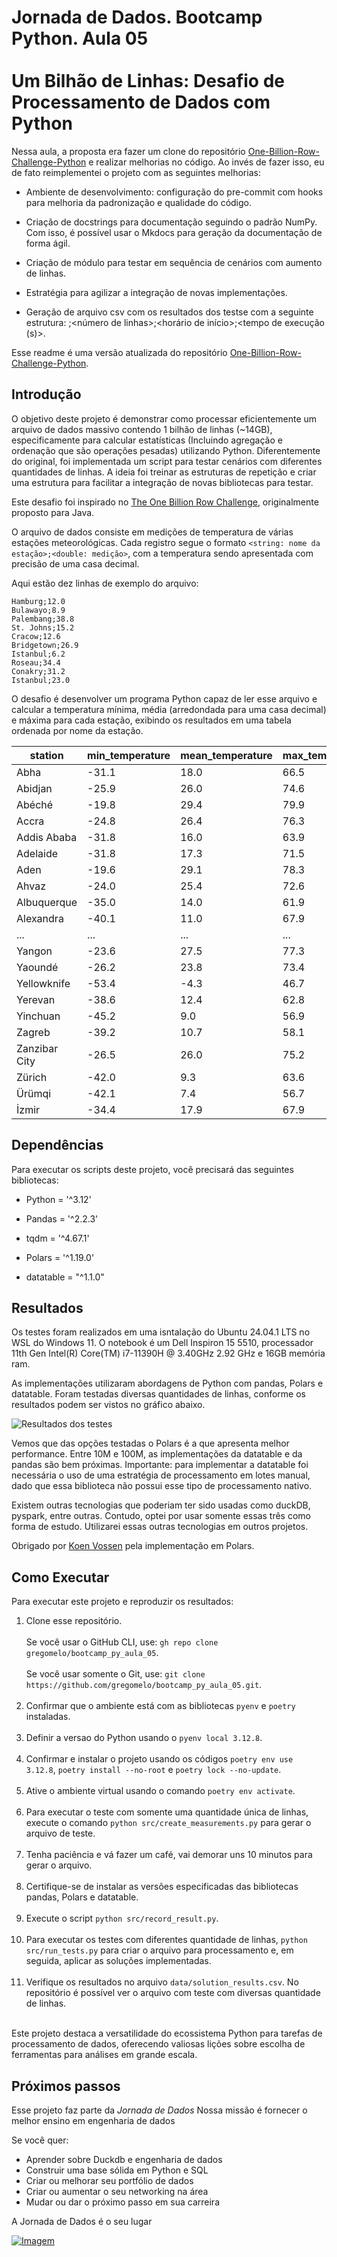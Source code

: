 # Jornada de Dados. Bootcamp Python. Aula 05 <br><br> Um Bilhão de Linhas: Desafio de Processamento de Dados com Python

Nessa aula, a proposta era fazer um clone do repositório [One-Billion-Row-Challenge-Python](https://github.com/lvgalvao/One-Billion-Row-Challenge-Python) e realizar melhorias no código. Ao invés de fazer isso, eu de fato reimplementei o projeto com as seguintes melhorias:

- Ambiente de desenvolvimento: configuração do pre-commit com hooks para melhoria da padronização e qualidade do código.

- Criação de docstrings para documentação seguindo o padrão NumPy. Com isso, é possível usar o Mkdocs para geração da documentação de forma ágil.

- Criação de módulo para testar em sequência de cenários com aumento de linhas.

- Estratégia para agilizar a integração de novas implementações.

- Geração de arquivo csv com os resultados dos testse com a seguinte estrutura: <biblioteca>;<número de linhas>;<horário de início>;<tempo de execução (s)>.

Esse readme é uma versão atualizada do repositório [One-Billion-Row-Challenge-Python](https://github.com/lvgalvao/One-Billion-Row-Challenge-Python).

## Introdução

O objetivo deste projeto é demonstrar como processar eficientemente um arquivo de dados massivo contendo 1 bilhão de linhas (~14GB), especificamente para calcular estatísticas (Incluindo agregação e ordenação que são operações pesadas) utilizando Python. Diferentemente do original, foi implementada um script para testar cenários com diferentes quantidades de linhas. A ideia foi treinar as estruturas de repetição e criar uma estrutura para facilitar a integração de novas bibliotecas para testar.

Este desafio foi inspirado no [The One Billion Row Challenge](https://github.com/gunnarmorling/1brc), originalmente proposto para Java.

O arquivo de dados consiste em medições de temperatura de várias estações meteorológicas. Cada registro segue o formato `<string: nome da estação>;<double: medição>`, com a temperatura sendo apresentada com precisão de uma casa decimal.

Aqui estão dez linhas de exemplo do arquivo:

```
Hamburg;12.0
Bulawayo;8.9
Palembang;38.8
St. Johns;15.2
Cracow;12.6
Bridgetown;26.9
Istanbul;6.2
Roseau;34.4
Conakry;31.2
Istanbul;23.0
```

O desafio é desenvolver um programa Python capaz de ler esse arquivo e calcular a temperatura mínima, média (arredondada para uma casa decimal) e máxima para cada estação, exibindo os resultados em uma tabela ordenada por nome da estação.

| station      | min_temperature | mean_temperature | max_temperature |
|--------------|-----------------|------------------|-----------------|
| Abha         | -31.1           | 18.0             | 66.5            |
| Abidjan      | -25.9           | 26.0             | 74.6            |
| Abéché       | -19.8           | 29.4             | 79.9            |
| Accra        | -24.8           | 26.4             | 76.3            |
| Addis Ababa  | -31.8           | 16.0             | 63.9            |
| Adelaide     | -31.8           | 17.3             | 71.5            |
| Aden         | -19.6           | 29.1             | 78.3            |
| Ahvaz        | -24.0           | 25.4             | 72.6            |
| Albuquerque  | -35.0           | 14.0             | 61.9            |
| Alexandra    | -40.1           | 11.0             | 67.9            |
| ...          | ...             | ...              | ...             |
| Yangon       | -23.6           | 27.5             | 77.3            |
| Yaoundé      | -26.2           | 23.8             | 73.4            |
| Yellowknife  | -53.4           | -4.3             | 46.7            |
| Yerevan      | -38.6           | 12.4             | 62.8            |
| Yinchuan     | -45.2           | 9.0              | 56.9            |
| Zagreb       | -39.2           | 10.7             | 58.1            |
| Zanzibar City| -26.5           | 26.0             | 75.2            |
| Zürich       | -42.0           | 9.3              | 63.6            |
| Ürümqi       | -42.1           | 7.4              | 56.7            |
| İzmir        | -34.4           | 17.9             | 67.9            |

## Dependências

Para executar os scripts deste projeto, você precisará das seguintes bibliotecas:

* Python = '^3.12'

* Pandas = '^2.2.3'

* tqdm = '^4.67.1'

* Polars = '^1.19.0'

* datatable = "^1.1.0"

## Resultados

Os testes foram realizados em uma isntalação do Ubuntu 24.04.1 LTS no WSL do Windows 11. O notebook é um Dell Inspiron 15 5510, processador 11th Gen Intel(R) Core(TM) i7-11390H @ 3.40GHz   2.92 GHz e 16GB memória ram.

As implementações utilizaram abordagens de Python com pandas, Polars e datatable. Foram testadas diversas quantidades de linhas, conforme os resultados podem ser vistos no gráfico abaixo.

![Resultados dos testes](ResultadosTestes.png)

Vemos que das opções testadas o Polars é a que apresenta melhor performance. Entre 10M e 100M, as implementações da datatable e da pandas são bem próximas. Importante: para implementar a datatable foi necessária o uso de uma estratégia de processamento em lotes manual, dado que essa biblioteca não possui esse tipo de processamento nativo.

Existem outras tecnologias que poderiam ter sido usadas como duckDB, pyspark, entre outras. Contudo, optei por usar somente essas três como forma de estudo. Utilizarei essas outras tecnologias em outros projetos.

Obrigado por [Koen Vossen](https://github.com/koenvo) pela implementação em Polars.

## Como Executar

Para executar este projeto e reproduzir os resultados:

1. Clone esse repositório. <br><br>
Se você usar o GitHub CLI, use: `gh repo clone gregomelo/bootcamp_py_aula_05`.<br><br>
Se você usar somente o Git, use: `git clone https://github.com/gregomelo/bootcamp_py_aula_05.git`.<br><br>
2. Confirmar que o ambiente está com as bibliotecas `pyenv` e `poetry` instaladas.<br><br>
3. Definir a versao do Python usando o `pyenv local 3.12.8`.<br><br>
4. Confirmar e instalar o projeto usando os códigos `poetry env use 3.12.8`, `poetry install --no-root` e `poetry lock --no-update`.<br><br>
5. Ative o ambiente virtual usando o comando `poetry env activate`.<br><br>
6. Para executar o teste com somente uma quantidade única de linhas, execute o comando `python src/create_measurements.py` para gerar o arquivo de teste.<br><br>
7. Tenha paciência e vá fazer um café, vai demorar uns 10 minutos para gerar o arquivo.<br><br>
8. Certifique-se de instalar as versões especificadas das bibliotecas pandas, Polars e datatable.<br><br>
9. Execute o script `python src/record_result.py`.<br><br>
10. Para executar os testes com diferentes quantidade de linhas, `python src/run_tests.py` para criar o arquivo para processamento e, em seguida, aplicar as soluções implementadas.<br><br>
10. Verifique os resultados no arquivo `data/solution_results.csv`. No repositório é possível ver o arquivo com teste com diversas quantidade de linhas.<br><br>

Este projeto destaca a versatilidade do ecossistema Python para tarefas de processamento de dados, oferecendo valiosas lições sobre escolha de ferramentas para análises em grande escala.

## Próximos passos

Esse projeto faz parte da *Jornada de Dados*
Nossa missão é fornecer o melhor ensino em engenharia de dados

Se você quer:

- Aprender sobre Duckdb e engenharia de dados
- Construir uma base sólida em Python e SQL
- Criar ou melhorar seu portfólio de dados
- Criar ou aumentar o seu networking na área
- Mudar ou dar o próximo passo em sua carreira

A Jornada de Dados é o seu lugar

[![Imagem](https://suajornadadedados.com.br/wp-content/uploads/2024/05/i7.svg)](https://suajornadadedados.com.br/)
